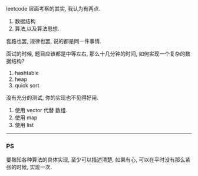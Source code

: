 leetcode 层面考察的其实, 我认为有两点.
1. 数据结构
2. 算法,以及算法思想.

套路也罢, 规律也罢, 说的都是同一件事情.

面试的时候, 题目应该都是中等左右, 那么十几分钟的时间, 如何实现一个复杂的数据结构?
1. hashtable
2. heap
3. quick sort

没有充分的测试, 你的实现也不见得好用.

1. 使用 vector 代替 数组.
2. 使用 map
3. 使用 list

---

### PS
要熟知各种算法的具体实现, 至少可以描述清楚, 如果有心, 可以在平时没有那么紧张的时候, 实现一次.
